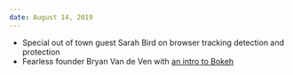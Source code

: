 ```yaml
---
date: August 14, 2019
---
```

 * Special out of town guest Sarah Bird on browser tracking detection and protection
 * Fearless founder Bryan Van de Ven with [an intro to Bokeh](https://github.com/pydatapdx/meetups/blob/master/2019-08-14/PyData%20PDX%20Bokeh.pdf)
        
